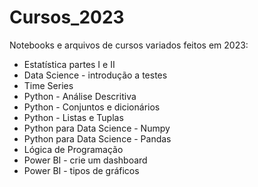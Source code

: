 # Cursos_2023
Notebooks e arquivos de cursos variados feitos em 2023:

* Estatística partes I e II
* Data Science - introdução a testes
* Time Series
* Python - Análise Descritiva
* Python - Conjuntos e dicionários
* Python - Listas e Tuplas
* Python para Data Science - Numpy
* Python para Data Science - Pandas
* Lógica de Programação
* Power BI - crie um dashboard
* Power BI - tipos de gráficos
